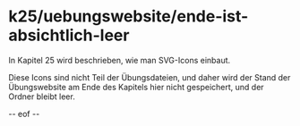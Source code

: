 # k25/uebungswebsite/ende-ist-absichtlich-leer 

In Kapitel 25 wird beschrieben, wie man SVG-Icons einbaut. 

Diese Icons sind nicht Teil der Übungsdateien, und daher wird der Stand der Übungswebsite am Ende des Kapitels hier nicht gespeichert, und der Ordner bleibt leer. 

-- eof -- 
